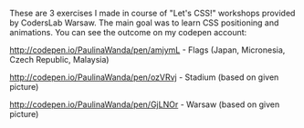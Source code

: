 These are 3 exercises I made in course of "Let's CSS!" workshops provided by CodersLab Warsaw. 
The main goal was to learn CSS positioning and animations.
You can see the outcome on my codepen account:

http://codepen.io/PaulinaWanda/pen/amjymL - Flags (Japan, Micronesia, Czech Republic, Malaysia)

http://codepen.io/PaulinaWanda/pen/ozVRvj - Stadium (based on given picture)

http://codepen.io/PaulinaWanda/pen/GjLNOr - Warsaw (based on given picture)
